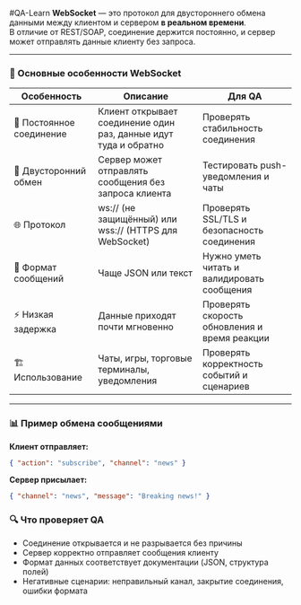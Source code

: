 #QA-Learn
**WebSocket** — это протокол для двустороннего обмена данными между клиентом и сервером **в реальном времени**.  
В отличие от REST/SOAP, соединение держится постоянно, и сервер может отправлять данные клиенту без запроса.

---

### 🔹 Основные особенности WebSocket

| Особенность | Описание | Для QA |
|-------------|----------|--------|
| 🔗 Постоянное соединение | Клиент открывает соединение один раз, данные идут туда и обратно | Проверять стабильность соединения |
| 🔄 Двусторонний обмен | Сервер может отправлять сообщения без запроса клиента | Тестировать push-уведомления и чаты |
| 🌐 Протокол | ws:// (не защищённый) или wss:// (HTTPS для WebSocket) | Проверять SSL/TLS и безопасность соединения |
| 📝 Формат сообщений | Чаще JSON или текст | Нужно уметь читать и валидировать сообщения |
| ⚡ Низкая задержка | Данные приходят почти мгновенно | Проверять скорость обновления и время реакции |
| 🏗 Использование | Чаты, игры, торговые терминалы, уведомления | Проверять корректность событий и сценариев |

---

### 📊 Пример обмена сообщениями

**Клиент отправляет:**
```json
{ "action": "subscribe", "channel": "news" }
```
**Сервер присылает:**
``` JSON
{ "channel": "news", "message": "Breaking news!" }
```

### 🔍 Что проверяет QA
- Соединение открывается и не разрывается без причины
- Сервер корректно отправляет сообщения клиенту
- Формат данных соответствует документации (JSON, структура полей)
- Негативные сценарии: неправильный канал, закрытие соединения, ошибки формата